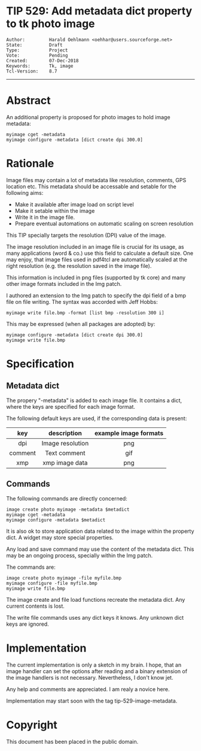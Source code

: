 # TIP 529: Add metadata dict property to tk photo image
	Author:         Harald Oehlmann <oehhar@users.sourceforge.net>
	State:          Draft
	Type:           Project
	Vote:           Pending
	Created:        07-Dec-2018
	Keywords:       Tk, image
	Tcl-Version:    8.7
-----

# Abstract

An additional property is proposed for photo images to hold image metadata:

    myimage cget -metadata
    myimage configure -metadata [dict create dpi 300.0]


# Rationale

Image files may contain a lot of metadata like resolution, comments, GPS location etc.
This metadata should be accessable and setable for the following aims:

   *   Make it available after image load on script level
   *   Make it setable within the image
   *   Write it in the image file.
   *   Prepare eventual automations on automatic scaling on screen resolution

This TIP specially targets the resolution (DPI) value of the image.

The image resolution included in an image file is crucial for its usage, as many applications (word & co.) use this field to calculate a default size.
One may enjoy, that image files used in pdf4tcl are automatically scaled at the right resolution (e.g. the resolution saved in the image file).

This information is included in png files (supported by tk core) and many other image formats included in the Img patch.

I authored an extension to the Img patch to specify the dpi field of a bmp file on file writing. The syntax was accorded with Jeff Hobbs:

    myimage write file.bmp -format [list bmp -resolution 300 i]

This may be expressed (when all packages are adopted) by:

    myimage configure -metadata [dict create dpi 300.0]
    myimage write file.bmp

# Specification

## Metadata dict

The propery "-metadata" is added to each image file.
It contains a dict, where the keys are specified for each image format.

The following default keys are used, if the corresponding data is present:

| key     | description      | example image formats |
|:-------:|:----------------:|:---------------------:|
| dpi     | Image resolution | png                   |
| comment | Text comment     | gif                   |
| xmp     | xmp image data   | png                   |

## Commands

The following commands are directly concerned:

    image create photo myimage -metadata $metadict
    myimage cget -metadata
    myimage configure -metadata $metadict

It is also ok to store application data related to the image within the property dict. A widget may store special properties.

Any load and save command may use the content of the metadata dict.
This may be an ongoing process, specially within the Img patch.

The commands are:

    image create photo myimage -file myfile.bmp
    myimage configure -file myfile.bmp
    myimage write file.bmp

The image create and file load functions recreate the metadata dict.
Any current contents is lost.

The write file commands uses any dict keys it knows.
Any unknown dict keys are ignored.

# Implementation

The current implementation is only a sketch in my brain.
I hope, that an image handler can set the options after reading and a binary extension of the image handlers is not necessary.
Nevertheless, I don't know jet.

Any help and comments are appreciated.
I am realy a novice here.

Implementation may start soon with the tag tip-529-image-metadata.

# Copyright

This document has been placed in the public domain.
